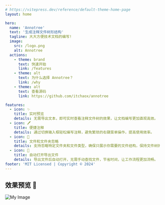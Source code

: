 ```yaml
---
# https://vitepress.dev/reference/default-theme-home-page
layout: home

hero:
  name: 'Annotree'
  text: '生成注释文件树形结构'
  tagline: 大大方便技术文档的编写!
  image:
    src: /logo.png
    alt: Annotree
  actions:
    - theme: brand
      text: 快速开始
      link: /features
    - theme: alt
      text: 为什么选择 Annotree？
      link: /why
    - theme: alt
      text: 查看源码
      link: https://github.com/itchaox/annotree

features:
  - icon: ✨
    title: 实时预览
    details: 无需导出文本，即可实时查看注释文件树的效果，让文档编写更加直观高效。
  - icon: 🖊️
    title: 便捷注释
    details: 通过切换输入框轻松编写注释，避免繁琐的右键菜单操作，提高使用效率。
  - icon: 🚫
    title: 文件和文件夹忽略
    details: 支持忽略特定文件夹和文件类型，确保只展示你需要的文件结构，保持文件树的简洁。
  - icon: 📂
    title: 自动打开导出文件
    details: 导出文件后自动打开，无需手动查找文件，节省时间，让工作流程更加流畅。
footer: 'MIT Licensed | Copyright © 2024'
---
```


## 效果预览 🎉

![My Image](/demo.gif)

<style>
:root {
  /* 标题 */
  --vp-home-hero-name-color: transparent;
  --vp-home-hero-name-background: -webkit-linear-gradient(120deg, #9df5b9, #78d993);

    /* 图标背景 */
  --vp-home-hero-image-background-image: linear-gradient( 135deg, #9df5b9 10%, #78d993 100%);
  --vp-home-hero-image-filter: blur(150px);

    /* brand按钮 */
  --vp-button-brand-text: #253445;
  --vp-button-brand-bg: #78d993;

  --vp-button-brand-hover-text: #253445;
  --vp-button-brand-hover-bg: #9df5b9;
}
</style>
